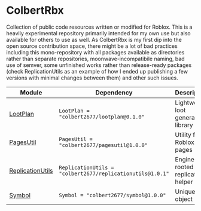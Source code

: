 # ColbertRbx
 Collection of public code resources written or modified for Roblox. This is a heavily experimental repository primarily intended for my own use but also available for others to use as well. As ColbertRbx is my first dip into the open source contribution space, there might be a lot of bad practices including this mono-repository with all packages available as directories rather than separate repositories, moonwave-incompatibile naming, bad use of semver, some unfinished works rather than release-ready packages (check ReplicationUtils as an example of how I ended up publishing a few versions with minimal changes between them) and other such issues.

| Module | Dependency | Description |
| -- | -- | -- |
| [LootPlan](/ColbertRbx/api/LootPlan) | `LootPlan = "colbert2677/lootplan@0.1.0"` | Lightweight loot generation library |
| [PagesUtil](/ColbertRbx/api/PagesUtil) | `PagesUtil = "colbert2677/pagesutil@1.0.0"` | Utility for Roblox pages |
| [ReplicationUtils](/ColbertRbx/api/ReplicationUtils) | `ReplicationUtils = "colbert2677/replicationutils@1.0.1"` | Engine-rooted replication helper |
| [Symbol](/ColbertRbx/api/Symbol) | `Symbol = "colbert2677/symbol@1.0.0"` | Unique object |

